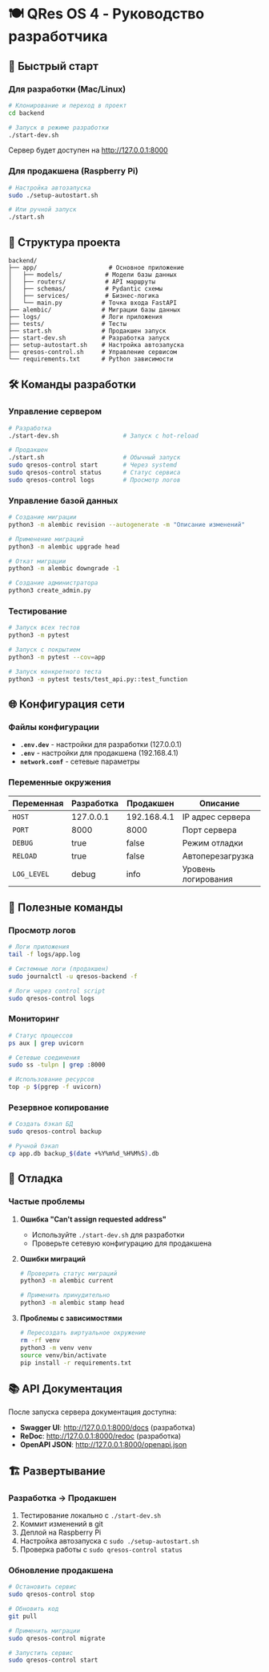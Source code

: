 # 🍽️ QRes OS 4 - Руководство разработчика

## 🚀 Быстрый старт

### Для разработки (Mac/Linux)

```bash
# Клонирование и переход в проект
cd backend

# Запуск в режиме разработки
./start-dev.sh
```

Сервер будет доступен на http://127.0.0.1:8000

### Для продакшена (Raspberry Pi)

```bash
# Настройка автозапуска
sudo ./setup-autostart.sh

# Или ручной запуск
./start.sh
```

## 📁 Структура проекта

```
backend/
├── app/                    # Основное приложение
│   ├── models/            # Модели базы данных
│   ├── routers/           # API маршруты
│   ├── schemas/           # Pydantic схемы
│   ├── services/          # Бизнес-логика
│   └── main.py           # Точка входа FastAPI
├── alembic/              # Миграции базы данных
├── logs/                 # Логи приложения
├── tests/                # Тесты
├── start.sh              # Продакшен запуск
├── start-dev.sh          # Разработка запуск
├── setup-autostart.sh    # Настройка автозапуска
├── qresos-control.sh     # Управление сервисом
└── requirements.txt      # Python зависимости
```

## 🛠️ Команды разработки

### Управление сервером

```bash
# Разработка
./start-dev.sh                  # Запуск с hot-reload

# Продакшен
./start.sh                      # Обычный запуск
sudo qresos-control start       # Через systemd
sudo qresos-control status      # Статус сервиса
sudo qresos-control logs        # Просмотр логов
```

### Управление базой данных

```bash
# Создание миграции
python3 -m alembic revision --autogenerate -m "Описание изменений"

# Применение миграций
python3 -m alembic upgrade head

# Откат миграции
python3 -m alembic downgrade -1

# Создание администратора
python3 create_admin.py
```

### Тестирование

```bash
# Запуск всех тестов
python3 -m pytest

# Запуск с покрытием
python3 -m pytest --cov=app

# Запуск конкретного теста
python3 -m pytest tests/test_api.py::test_function
```

## 🌐 Конфигурация сети

### Файлы конфигурации

- **`.env.dev`** - настройки для разработки (127.0.0.1)
- **`.env`** - настройки для продакшена (192.168.4.1)
- **`network.conf`** - сетевые параметры

### Переменные окружения

| Переменная | Разработка | Продакшен | Описание |
|------------|------------|-----------|----------|
| `HOST` | 127.0.0.1 | 192.168.4.1 | IP адрес сервера |
| `PORT` | 8000 | 8000 | Порт сервера |
| `DEBUG` | true | false | Режим отладки |
| `RELOAD` | true | false | Автоперезагрузка |
| `LOG_LEVEL` | debug | info | Уровень логирования |

## 🔧 Полезные команды

### Просмотр логов

```bash
# Логи приложения
tail -f logs/app.log

# Системные логи (продакшен)
sudo journalctl -u qresos-backend -f

# Логи через control script
sudo qresos-control logs
```

### Мониторинг

```bash
# Статус процессов
ps aux | grep uvicorn

# Сетевые соединения
sudo ss -tulpn | grep :8000

# Использование ресурсов
top -p $(pgrep -f uvicorn)
```

### Резервное копирование

```bash
# Создать бэкап БД
sudo qresos-control backup

# Ручной бэкап
cp app.db backup_$(date +%Y%m%d_%H%M%S).db
```

## 🐛 Отладка

### Частые проблемы

1. **Ошибка "Can't assign requested address"**
   - Используйте `./start-dev.sh` для разработки
   - Проверьте сетевую конфигурацию для продакшена

2. **Ошибки миграций**
   ```bash
   # Проверить статус миграций
   python3 -m alembic current
   
   # Применить принудительно
   python3 -m alembic stamp head
   ```

3. **Проблемы с зависимостями**
   ```bash
   # Пересоздать виртуальное окружение
   rm -rf venv
   python3 -m venv venv
   source venv/bin/activate
   pip install -r requirements.txt
   ```

## 📚 API Документация

После запуска сервера документация доступна:

- **Swagger UI**: http://127.0.0.1:8000/docs (разработка)
- **ReDoc**: http://127.0.0.1:8000/redoc (разработка)
- **OpenAPI JSON**: http://127.0.0.1:8000/openapi.json

## 🏗️ Развертывание

### Разработка → Продакшен

1. Тестирование локально с `./start-dev.sh`
2. Коммит изменений в git
3. Деплой на Raspberry Pi
4. Настройка автозапуска с `sudo ./setup-autostart.sh`
5. Проверка работы с `sudo qresos-control status`

### Обновление продакшена

```bash
# Остановить сервис
sudo qresos-control stop

# Обновить код
git pull

# Применить миграции
sudo qresos-control migrate

# Запустить сервис
sudo qresos-control start
```

